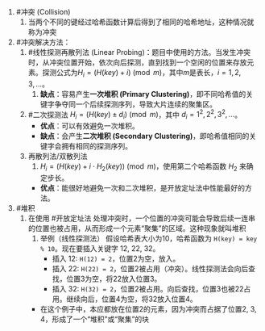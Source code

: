  1. #冲突 (Collision)
	 1. 当两个不同的键经过哈希函数计算后得到了相同的哈希地址，这种情况就称为冲突
2. #冲突解决方法：
	1. #线性探测再散列法 (Linear Probing)：题目中使用的方法。当发生冲突时，从冲突位置开始，依次向后探测，直到找到一个空闲的位置来存放元素。探测公式为$H_i=(H(key)+i)\pmod{m}$，其中$m$是表长，$i=1, 2, 3, \dots$。
		1.   **缺点**：容易产生**一次堆积 (Primary Clustering)**，即不同哈希值的关键字争夺同一个后续探测序列，导致大片连续的聚集区。
	2. #二次探测法    $H_i = (H(key) \pm d_i) \pmod{m}$，其中 $d_i = 1^2, 2^2, 3^2, ...$。
        *   **优点**：可以有效避免一次堆积。
        *   **缺点**：会产生**二次堆积 (Secondary Clustering)**，即哈希值相同的关键字会拥有相同的探测序列。 
	3. 再散列法/双散列法
		1. $H_i = (H(key) + i \cdot H_2(key)) \pmod{m}$，使用第二个哈希函数 $H_2$ 来确定步长。
        *   **优点**：能很好地避免一次和二次堆积，是开放定址法中性能最好的方法。
3. #堆积 
	1. 在使用 #开放定址法 处理冲突时，一个位置的冲突可能会导致后续一连串的位置也被占用，从而形成一个元素“聚集”的区域。这种现象就叫堆积 
		1. 举例（线性探测法）
			假设哈希表大小为10，哈希函数为 `H(key) = key % 10`。现在要插入关键字 12, 22, 32。
            *   插入 12: `H(12) = 2`，位置2为空，放入。
            *   插入 22: `H(22) = 2`，位置2被占用（冲突）。线性探测法会向后查找，位置3为空，将22放入位置3。
            *   插入 32: `H(32) = 2`，位置2被占用。向后查找，位置3也被22占用。继续向后，位置4为空，将32放入位置4。
        *   在这个例子中，本应都放在位置2的元素，因为冲突而占据了位置2, 3, 4，形成了一个“堆积”或“聚集”的块
